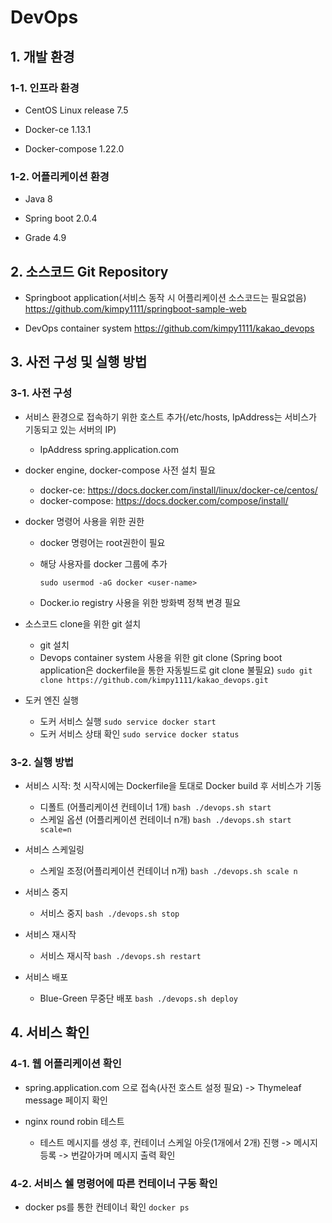 # DevOps

## 1. 개발 환경

### 1-1. 인프라 환경

* CentOS Linux release 7.5

* Docker-ce 1.13.1

* Docker-compose 1.22.0

### 1-2. 어플리케이션 환경

* Java 8

* Spring boot 2.0.4

* Grade 4.9



## 2. 소스코드 Git Repository

* Springboot application(서비스 동작 시 어플리케이션 소스코드는 필요없음)
  https://github.com/kimpy1111/springboot-sample-web

* DevOps container system
  https://github.com/kimpy1111/kakao_devops



## 3. 사전 구성 및 실행 방법

### 3-1. 사전 구성

* 서비스 환경으로 접속하기 위한 호스트 추가(/etc/hosts, IpAddress는 서비스가 기동되고 있는 서버의 IP)

  * IpAddress	spring.application.com

* docker engine, docker-compose  사전 설치 필요

  * docker-ce: https://docs.docker.com/install/linux/docker-ce/centos/
  * docker-compose: https://docs.docker.com/compose/install/

* docker 명령어 사용을 위한 권한

  * docker 명령어는 root권한이 필요

  * 해당 사용자를 docker 그룹에 추가

    ```sudo usermod -aG docker <user-name>```

  * Docker.io registry 사용을 위한 방화벽 정책 변경 필요

* 소스코드 clone을 위한 git 설치

  * git 설치
  * Devops container system 사용을 위한 git clone
      (Spring boot application은 dockerfile을 통한 자동빌드로 git clone 불필요)
      ```sudo git clone https://github.com/kimpy1111/kakao_devops.git```

* 도커 엔진 실행

  * 도커 서비스 실행
      ```sudo service docker start```
  * 도커 서비스 상태 확인
      ```sudo service docker status```

### 3-2. 실행 방법

* 서비스 시작: 첫 시작시에는 Dockerfile을 토대로 Docker build 후 서비스가 기동

  * 디폴트 (어플리케이션 컨테이너 1개)
      ```bash ./devops.sh start```
  * 스케일 옵션 (어플리케이션 컨테이너 n개)
      ```bash ./devops.sh start scale=n```

* 서비스 스케일링

  * 스케일 조정(어플리케이션 컨테이너 n개)
      ```bash ./devops.sh scale n```

* 서비스 중지

  * 서비스 중지
      ```bash ./devops.sh stop```

* 서비스 재시작

  * 서비스 재시작
      ```bash ./devops.sh restart```

* 서비스 배포

  * Blue-Green 무중단 배포
      ```bash ./devops.sh deploy```



## 4. 서비스 확인

### 4-1. 웹 어플리케이션 확인

* spring.application.com 으로 접속(사전 호스트 설정 필요) -> Thymeleaf message 페이지 확인

* nginx round robin 테스트
  * 테스트 메시지를 생성 후, 컨테이너 스케일 아웃(1개에서 2개) 진행 -> 메시지 등록 -> 번갈아가며 메시지 출력 확인

### 4-2. 서비스 쉘 명령어에 따른 컨테이너 구동 확인

- docker ps를 통한 컨테이너 확인 ```docker ps```